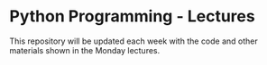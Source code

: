 # Python Programming - Lectures

This repository will be updated each week with the code and other materials shown in the Monday lectures.

